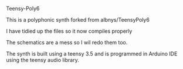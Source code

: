 Teensy-Poly6

This is a polyphonic synth forked from albnys/TeensyPoly6

I have tidied up the files so it now compiles properly

The schematics are a mess so I wil redo them too.

The synth is built using a teensy 3.5 and is programmed in Arduino IDE using the teensy audio library.
